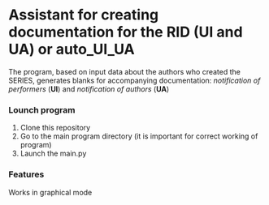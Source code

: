 # **Assistant for creating documentation for the RID (UI and UA)** or  **auto_UI_UA**

The program, based on input data about the authors who created the SERIES, 
generates blanks for accompanying documentation: *notification of performers* 
(**UI**) and *notification of authors* (**UA**)

### Lounch program
1. Clone this repository 
2. Go to the main program directory (it is important for correct working of program)
3. Launch the main.py


### Features
Works in graphical mode

